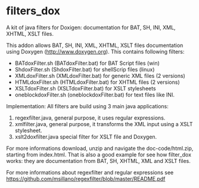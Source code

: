 # filters_dox
A kit of java filters for Doxigen: documentation for  BAT, SH, INI, XML, XHTML, XSLT files.

This addon allows BAT, SH, INI, XML, XHTML, XSLT files documentation using Doxygen (http://www.doxygen.org). This contains following filters: 
- BATdoxFilter.sh (BATdoxFilter.bat) for BAT Script files (win)
- ShdoxFilter.sh (ShdoxFilter.bat) for shellScrip files (linux)
- XMLdoxFilter.sh (XMLdoxFilter.bat) for generic XML files (2 versions)
- HTMLdoxFilter.sh (HTMLdoxFilter.bat) for XHTML files (2 versions)
- XSLTdoxFilter.sh (XSLTdoxFilter.bat) for XSLT stylesheets
- oneblockdoxFilter.sh (oneblockdoxFilter.bat) for text files like INI.

Implementation: All filters are build using 3 main java applications:
1. regexfilter.java, general purpose, it uses regular expressions.
2. xmlfilter.java, general purpose, it transforms the XML input using a XSLT stylesheet.
3. xslt2doxfilter.java special filter for XSLT file and Doxygen.

For more informations download, unzip and navigate the doc-code/html.zip, starting from index.html. That is also a good example for see how filter_dox works: they are documentation from BAT, SH, XHTML, XML and XSLT files.

For  more informations about regexfilter and regular expressions see https://github.com/msillano/regexfilter/blob/master/README.pdf

